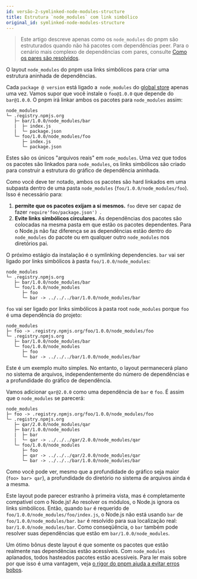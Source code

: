 ```yaml
---
id: versão-2-symlinked-node-modules-structure
title: Estrutura `node_modules` com link simbólico
original_id: symlinked-node-modules-structure
---
```


> Este artigo descreve apenas como os `node_modules` do pnpm são estruturados quando não há pacotes com dependências peer.
> Para o cenário mais complexo de dependências com pares, consulte [Como os pares são resolvidos](how-peers-are-resolved.md).

O layout `node_modules` do pnpm usa links simbólicos para criar uma estrutura aninhada de dependências.

Cada `package @ version` está ligado a` node_modules` do [global store](about-the-package-store.md) apenas uma vez.
Vamos supor que você instale o `foo@1.0.0` que depende do `bar@1.0.0`. O pnpm irá linkar ambos os pacotes para `node_modules` assim:

```
node_modules
└─ .registry.npmjs.org
   ├─ bar/1.0.0/node_modules/bar
   |  ├─ index.js
   |  └─ package.json
   └─ foo/1.0.0/node_modules/foo
      ├─ index.js
      └─ package.json
```

Estes são os únicos "arquivos reais" em `node_modules`. Uma vez que todos os pacotes são linkados para `node_modules`, os links simbólicos são
criado para construir a estrutura do gráfico de dependência aninhada.

Como você deve ter notado, ambos os pacotes são hard linkados em uma subpasta dentro de uma pasta `node_modules` (`foo/1.0.0/node_modules/foo`).
Isso é necessário para:

1. **permite que os pacotes exijam a si mesmos.** `foo` deve ser capaz de fazer `require'foo/package.json') `.
2. **Evite links simbólicos circulares.** As dependências dos pacotes são colocadas na mesma pasta em que estão os pacotes dependentes.
Para o Node.js não faz diferença se as dependências estão dentro do `node_modules` do pacote ou em qualquer outro
`node_modules` nos diretórios pai.

O próximo estágio da instalação é o symlinking dependencies. `bar` vai ser ligado por links simbólicos à pasta `foo/1.0.0/node_modules`:

```
node_modules
└─ .registry.npmjs.org
   ├─ bar/1.0.0/node_modules/bar
   └─ foo/1.0.0/node_modules
      ├─ foo
      └─ bar -> ../../../bar/1.0.0/node_modules/bar
```

`foo` vai ser ligado por links simbólicos à pasta root `node_modules` porque `foo` é uma dependência do projeto:

```
node_modules
├─ foo -> .registry.npmjs.org/foo/1.0.0/node_modules/foo
└─ .registry.npmjs.org
   ├─ bar/1.0.0/node_modules/bar
   └─ foo/1.0.0/node_modules
      ├─ foo
      └─ bar -> ../../../bar/1.0.0/node_modules/bar
```

Este é um exemplo muito simples. No entanto, o layout permanecerá plano no sistema de arquivos, independentemente do número de dependências
e a profundidade do gráfico de dependência.

Vamos adicionar `qar@2.0.0` como uma dependência de `bar` e `foo`. É assim que o `node_modules` se parecerá:

```
node_modules
├─ foo -> .registry.npmjs.org/foo/1.0.0/node_modules/foo
└─ .registry.npmjs.org
   ├─ qar/2.0.0/node_modules/qar
   ├─ bar/1.0.0/node_modules
   |  ├─ bar
   |  └─ qar -> ../../../qar/2.0.0/node_modules/qar
   └─ foo/1.0.0/node_modules
      ├─ foo
      ├─ qar -> ../../../qar/2.0.0/node_modules/qar
      └─ bar -> ../../../bar/1.0.0/node_modules/bar
```

Como você pode ver, mesmo que a profundidade do gráfico seja maior (`foo> bar> qar`), a profundidade do diretório no sistema de arquivos ainda é a mesma.

Este layout pode parecer estranho à primeira vista, mas é completamente compatível com o Node.js! Ao resolver os módulos, o Node.js ignora os links simbólicos.
Então, quando `bar` é requerido de `foo/1.0.0/node_modules/foo/index.js`, o Node.js não está usando `bar` de `foo/1.0.0/node_modules/bar`.
`bar` é resolvido para sua localização real: `bar/1.0.0/node_modules/bar`. Como conseqüência, o `bar` também pode resolver suas dependências
que estão em `bar/1.0.0/node_modules`.

Um ótimo bônus deste layout é que somente os pacotes que estão realmente nas dependências estão acessíveis. Com `node_modules` aplanados, todos hasteados
pacotes estão acessíveis. Para ler mais sobre por que isso é uma vantagem, veja [o rigor do pnpm ajuda a evitar erros bobos](https://www.kochan.io/nodejs/pnpms-strictness-helps-to-avoid-silly-bugs.html).
